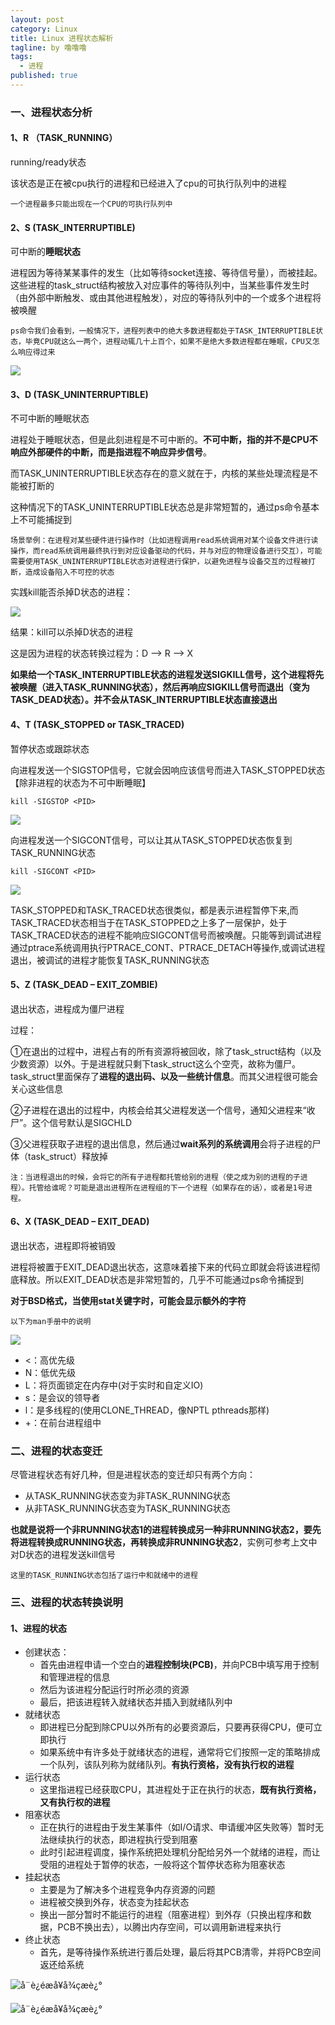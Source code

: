 ```yaml
---
layout: post
category: Linux
title: Linux 进程状态解析
tagline: by 噜噜噜
tags: 
  - 进程
published: true
---
```




<!--more-->

### 一、进程状态分析

#### 1、R （TASK_RUNNING）

running/ready状态

该状态是正在被cpu执行的进程和已经进入了cpu的可执行队列中的进程

`一个进程最多只能出现在一个CPU的可执行队列中`

#### 2、S (TASK_INTERRUPTIBLE)

可中断的**睡眠状态**

进程因为等待某某事件的发生（比如等待socket连接、等待信号量），而被挂起。这些进程的task_struct结构被放入对应事件的等待队列中，当某些事件发生时（由外部中断触发、或由其他进程触发），对应的等待队列中的一个或多个进程将被唤醒

`ps命令我们会看到，一般情况下，进程列表中的绝大多数进程都处于TASK_INTERRUPTIBLE状态，毕竟CPU就这么一两个，进程动辄几十上百个，如果不是绝大多数进程都在睡眠，CPU又怎么响应得过来`

![](https://s3.ax1x.com/2021/01/11/s87238.png)

#### 3、D (TASK_UNINTERRUPTIBLE)

不可中断的睡眠状态

进程处于睡眠状态，但是此刻进程是不可中断的。**不可中断，指的并不是CPU不响应外部硬件的中断，而是指进程不响应异步信号**。

而TASK_UNINTERRUPTIBLE状态存在的意义就在于，内核的某些处理流程是不能被打断的

这种情况下的TASK_UNINTERRUPTIBLE状态总是非常短暂的，通过ps命令基本上不可能捕捉到

`场景举例：在进程对某些硬件进行操作时（比如进程调用read系统调用对某个设备文件进行读操作，而read系统调用最终执行到对应设备驱动的代码，并与对应的物理设备进行交互），可能需要使用TASK_UNINTERRUPTIBLE状态对进程进行保护，以避免进程与设备交互的过程被打断，造成设备陷入不可控的状态`



实践kill能否杀掉D状态的进程：

![](https://s3.ax1x.com/2021/01/11/s8bNOe.png)

结果：kill可以杀掉D状态的进程

这是因为进程的状态转换过程为：D --> R --> X 

**如果给一个TASK_INTERRUPTIBLE状态的进程发送SIGKILL信号，这个进程将先被唤醒（进入TASK_RUNNING状态），然后再响应SIGKILL信号而退出（变为TASK_DEAD状态）。并不会从TASK_INTERRUPTIBLE状态直接退出**

#### 4、T (TASK_STOPPED or TASK_TRACED)

暂停状态或跟踪状态

向进程发送一个SIGSTOP信号，它就会因响应该信号而进入TASK_STOPPED状态【除非进程的状态为不可中断睡眠】

```
kill -SIGSTOP <PID>
```

![](https://s3.ax1x.com/2021/01/12/sGo67n.png)

向进程发送一个SIGCONT信号，可以让其从TASK_STOPPED状态恢复到TASK_RUNNING状态

```
kill -SIGCONT <PID>
```

![](https://s3.ax1x.com/2021/01/12/sGTXan.png)

TASK_STOPPED和TASK_TRACED状态很类似，都是表示进程暂停下来,而TASK_TRACED状态相当于在TASK_STOPPED之上多了一层保护，处于TASK_TRACED状态的进程不能响应SIGCONT信号而被唤醒。只能等到调试进程通过ptrace系统调用执行PTRACE_CONT、PTRACE_DETACH等操作,或调试进程退出，被调试的进程才能恢复TASK_RUNNING状态

#### 5、Z (TASK_DEAD – EXIT_ZOMBIE)

退出状态，进程成为僵尸进程

过程：

①在退出的过程中，进程占有的所有资源将被回收，除了task_struct结构（以及少数资源）以外。于是进程就只剩下task_struct这么个空壳，故称为僵尸。task_struct里面保存了**进程的退出码、以及一些统计信息**。而其父进程很可能会关心这些信息

②子进程在退出的过程中，内核会给其父进程发送一个信号，通知父进程来“收尸”。这个信号默认是SIGCHLD

③父进程获取子进程的退出信息，然后通过**wait系列的系统调用**会将子进程的尸体（task_struct）释放掉

`注：当进程退出的时候，会将它的所有子进程都托管给别的进程（使之成为别的进程的子进程）。托管给谁呢？可能是退出进程所在进程组的下一个进程（如果存在的话），或者是1号进程。`

#### 6、X (TASK_DEAD – EXIT_DEAD)

退出状态，进程即将被销毁

进程将被置于EXIT_DEAD退出状态，这意味着接下来的代码立即就会将该进程彻底释放。所以EXIT_DEAD状态是非常短暂的，几乎不可能通过ps命令捕捉到



**对于BSD格式，当使用stat关键字时，可能会显示额外的字符**

`以下为man手册中的说明`

![](https://s3.ax1x.com/2021/01/12/sJt3xe.png)

- <：高优先级
- N：低优先级
- L：将页面锁定在内存中(对于实时和自定义IO)
- s：是会议的领导者
- l：是多线程的(使用CLONE_THREAD，像NPTL pthreads那样)
- +：在前台进程组中

### 二、进程的状态变迁

尽管进程状态有好几种，但是进程状态的变迁却只有两个方向：

- 从TASK_RUNNING状态变为非TASK_RUNNING状态
- 从非TASK_RUNNING状态变为TASK_RUNNING状态

**也就是说将一个非RUNNING状态1的进程转换成另一种非RUNNING状态2，要先将进程转换成RUNNING状态，再转换成非RUNNING状态2**，实例可参考上文中对D状态的进程发送kill信号

`这里的TASK_RUNNING状态包括了运行中和就绪中的进程`

### 三、进程的状态转换说明

#### 1、进程的状态

- 创建状态：
  - 首先由进程申请一个空白的**进程控制块(PCB)**，并向PCB中填写用于控制和管理进程的信息
  - 然后为该进程分配运行时所必须的资源
  - 最后，把该进程转入就绪状态并插入到就绪队列中
- 就绪状态
  - 即进程已分配到除CPU以外所有的必要资源后，只要再获得CPU，便可立即执行
  - 如果系统中有许多处于就绪状态的进程，通常将它们按照一定的策略排成一个队列，该队列称为就绪队列。**有执行资格，没有执行权的进程**
- 运行状态
  - 这里指进程已经获取CPU，其进程处于正在执行的状态，**既有执行资格，又有执行权的进程**
- 阻塞状态
  - 正在执行的进程由于发生某事件（如I/O请求、申请缓冲区失败等）暂时无法继续执行的状态，即进程执行受到阻塞
  - 此时引起进程调度，操作系统把处理机分配给另外一个就绪的进程，而让受阻的进程处于暂停的状态，一般将这个暂停状态称为阻塞状态
- 挂起状态
  - 主要是为了解决多个进程竞争内存资源的问题
  - 进程被交换到外存，状态变为挂起状态
  - 换出一部分暂时不能运行的进程（阻塞进程）到外存（只换出程序和数据，PCB不换出去），以腾出内存空间，可以调用新进程来执行
- 终止状态
  - 首先，是等待操作系统进行善后处理，最后将其PCB清零，并将PCB空间返还给系统

![å¨è¿éæå¥å¾çæè¿°](https://img-blog.csdnimg.cn/20190323112736522.png?x-oss-process=image/watermark,type_ZmFuZ3poZW5naGVpdGk,shadow_10,text_aHR0cHM6Ly9ibG9nLmNzZG4ubmV0L3NvZmlhX2ZoeA==,size_16,color_FFFFFF,t_70)

![å¨è¿éæå¥å¾çæè¿°](https://img-blog.csdnimg.cn/20190323112812132.png?x-oss-process=image/watermark,type_ZmFuZ3poZW5naGVpdGk,shadow_10,text_aHR0cHM6Ly9ibG9nLmNzZG4ubmV0L3NvZmlhX2ZoeA==,size_16,color_FFFFFF,t_70)